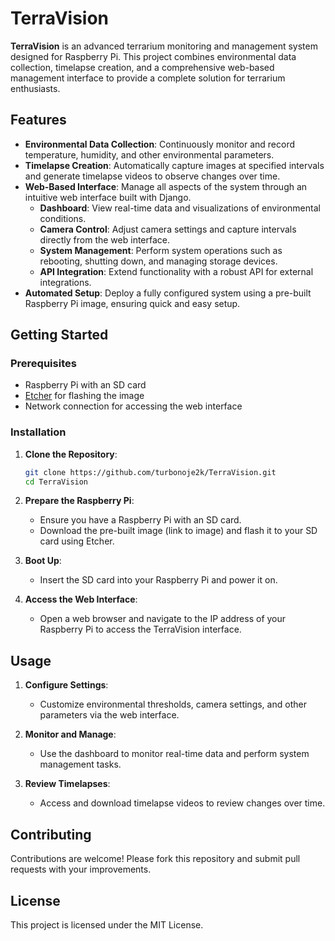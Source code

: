 # TerraVision

**TerraVision** is an advanced terrarium monitoring and management system designed for Raspberry Pi. This project combines environmental data collection, timelapse creation, and a comprehensive web-based management interface to provide a complete solution for terrarium enthusiasts.

## Features

- **Environmental Data Collection**: Continuously monitor and record temperature, humidity, and other environmental parameters.
- **Timelapse Creation**: Automatically capture images at specified intervals and generate timelapse videos to observe changes over time.
- **Web-Based Interface**: Manage all aspects of the system through an intuitive web interface built with Django.
  - **Dashboard**: View real-time data and visualizations of environmental conditions.
  - **Camera Control**: Adjust camera settings and capture intervals directly from the web interface.
  - **System Management**: Perform system operations such as rebooting, shutting down, and managing storage devices.
  - **API Integration**: Extend functionality with a robust API for external integrations.
- **Automated Setup**: Deploy a fully configured system using a pre-built Raspberry Pi image, ensuring quick and easy setup.

## Getting Started

### Prerequisites

- Raspberry Pi with an SD card
- [Etcher](https://www.balena.io/etcher/) for flashing the image
- Network connection for accessing the web interface

### Installation

1. **Clone the Repository**: 
    ```bash
    git clone https://github.com/turbonoje2k/TerraVision.git
    cd TerraVision
    ```

2. **Prepare the Raspberry Pi**:
    - Ensure you have a Raspberry Pi with an SD card.
    - Download the pre-built image (link to image) and flash it to your SD card using Etcher.

3. **Boot Up**:
    - Insert the SD card into your Raspberry Pi and power it on.

4. **Access the Web Interface**:
    - Open a web browser and navigate to the IP address of your Raspberry Pi to access the TerraVision interface.

## Usage

1. **Configure Settings**:
    - Customize environmental thresholds, camera settings, and other parameters via the web interface.

2. **Monitor and Manage**:
    - Use the dashboard to monitor real-time data and perform system management tasks.

3. **Review Timelapses**:
    - Access and download timelapse videos to review changes over time.

## Contributing

Contributions are welcome! Please fork this repository and submit pull requests with your improvements.

## License

This project is licensed under the MIT License.

